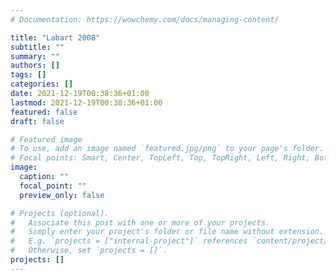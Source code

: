 ```yaml
---
# Documentation: https://wowchemy.com/docs/managing-content/

title: "Labart 2008"
subtitle: ""
summary: ""
authors: []
tags: []
categories: []
date: 2021-12-19T00:38:36+01:00
lastmod: 2021-12-19T00:38:36+01:00
featured: false
draft: false

# Featured image
# To use, add an image named `featured.jpg/png` to your page's folder.
# Focal points: Smart, Center, TopLeft, Top, TopRight, Left, Right, BottomLeft, Bottom, BottomRight.
image:
  caption: ""
  focal_point: ""
  preview_only: false

# Projects (optional).
#   Associate this post with one or more of your projects.
#   Simply enter your project's folder or file name without extension.
#   E.g. `projects = ["internal-project"]` references `content/project/deep-learning/index.md`.
#   Otherwise, set `projects = []`.
projects: []
---
```

